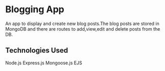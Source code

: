 # Blogging App

An app to display and create new blog posts.The blog posts are stored in MongoDB and there are routes to add,view,edit and delete posts from the DB.

## Technologies Used

Node.js
Express.js
Mongoose.js
EJS
